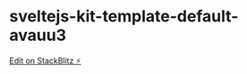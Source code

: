 # sveltejs-kit-template-default-avauu3

[Edit on StackBlitz ⚡️](https://stackblitz.com/edit/sveltejs-kit-template-default-avauu3)